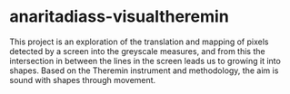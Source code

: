 # anaritadiass-visualtheremin
This project is an exploration of the translation and mapping of pixels detected by a screen into the greyscale measures, and from this the intersection in between the lines in the screen leads us to growing it into shapes. Based on the Theremin instrument and methodology, the aim is sound with shapes through movement. 
